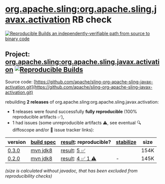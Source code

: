 [org.apache.sling:org.apache.sling.javax.activation](https://central.sonatype.com/artifact/org.apache.sling/org.apache.sling.javax.activation/versions) RB check
=======

[![Reproducible Builds](https://reproducible-builds.org/images/logos/rb.svg) an independently-verifiable path from source to binary code](https://reproducible-builds.org/)

## Project: [org.apache.sling:org.apache.sling.javax.activation](https://central.sonatype.com/artifact/org.apache.sling/org.apache.sling.javax.activation/versions) [![Reproducible Builds](https://img.shields.io/endpoint?url=https://raw.githubusercontent.com/jvm-repo-rebuild/reproducible-central/master/content/org/apache/sling/org.apache.sling.javax.activation/badge.json)](https://github.com/jvm-repo-rebuild/reproducible-central/blob/master/content/org/apache/sling/org.apache.sling.javax.activation/README.md)

Source code: [https://github.com/apache/sling-org-apache-sling-javax-activation.git](https://github.com/apache/sling-org-apache-sling-javax-activation.git)

rebuilding **2 releases** of org.apache.sling:org.apache.sling.javax.activation:
- **1** releases were found successfully **fully reproducible** (100% reproducible artifacts :white_check_mark:),
- 1 had issues (some unreproducible artifacts :warning:, see eventual :mag: diffoscope and/or :memo: issue tracker links):

| version | [build spec](/BUILDSPEC.md) | [result](https://reproducible-builds.org/docs/jvm/): reproducible? | [stabilize](https://github.com/google/oss-rebuild/blob/main/cmd/stabilize/README.md) | size |
| -- | --------- | ------ | ------ | -- |
| [0.3.0](https://central.sonatype.com/artifact/org.apache.sling/org.apache.sling.javax.activation/0.3.0/pom) | [mvn jdk8](org.apache.sling.javax.activation-0.3.0.buildspec) | [result](org.apache.sling.javax.activation-0.3.0.buildinfo): [5 :white_check_mark: ](org.apache.sling.javax.activation-0.3.0.buildcompare) | | 154K |
| [0.2.0](https://central.sonatype.com/artifact/org.apache.sling/org.apache.sling.javax.activation/0.2.0/pom) | [mvn jdk8](org.apache.sling.javax.activation-0.2.0.buildspec) | [result](org.apache.sling.javax.activation-0.2.0.buildinfo): [4 :white_check_mark:  1 :warning:](org.apache.sling.javax.activation-0.2.0.buildcompare) | - | 145K |

<i>(size is calculated without javadoc, that has been excluded from reproducibility checks)</i>
